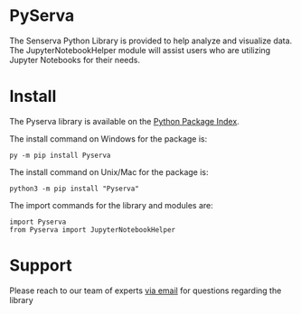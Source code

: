 
# PyServa

The Senserva Python Library is provided to help analyze and visualize data. The JupyterNotebookHelper module will assist users who are utilizing Jupyter Notebooks for their needs. 

# Install

The Pyserva library is available on the [Python Package Index](https://pypi.org/project/Pyserva/).

The install command on Windows for the package is:

    py -m pip install Pyserva

The install command on Unix/Mac for the package is:

    python3 -m pip install "Pyserva"

  
  The import commands for the library and modules are:
  

    import Pyserva
    from Pyserva import JupyterNotebookHelper

# Support

Please reach to our team of experts [via email](mailto:support@senserva.com) for questions regarding the library
